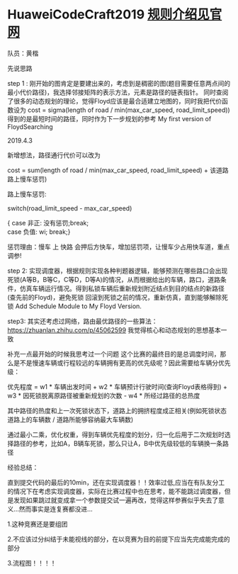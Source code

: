 # HuaweiCodeCraft2019 [规则介绍见官网](https://codecraft.huawei.com/generaldetail)
队员：黄楷 

先说思路

step 1 :
刚开始的图肯定是要建出来的，考虑到是稠密的图(题目需要任意两点间的最小代价路径)，我选择邻接矩阵的表示方法，元素是路径的链表指针。
同时查阅了很多的动态规划的理论，觉得Floyd应该是最合适建立地图的，同时我把代价函数设为 
cost = sigma(length of road / min(max_car_speed, road_limit_speed)) 
得到的是最短时间的路径，同时作为下一步规划的参考
My first version of FloydSearching

2019.4.3

新增想法，路径通行代价可以改为
 
 cost = sum(length of road / min(max_car_speed, road_limit_speed) + 该道路路上慢车惩罚)
 
 路上慢车惩罚:
 
 switch(road_limit_speed - max_car_speed)
 
 { case 非正: 没有惩罚;break; <br>
   case 负值: wi; break;}                 
 
 惩罚理由：慢车 上 快路 会押后方快车，增加惩罚项，让慢车少占用快车道，重点调参!

step 2:
实现调度器，根据规则实现各种判题器逻辑，能够预测在哪些路口会出现死锁(A等B，B等C，C等D，D等A)的情况，从而根据给出的车辆，路口，道路条件，仿真车辆运行情况。得到私锁车辆后重新规划附近结点到目的结点的新路径(查先前的Floyd)，避免死锁
回滚到死锁之前的情况，重新仿真，直到能够解除死锁
Add Schedule Module to My Floyd Version. 

step3:
其实还考虑过网络，路由最优路径的一些算法：https://zhuanlan.zhihu.com/p/45062599 我觉得核心和动态规划的思想基本一致

补充一点最开始的时候我思考过一个问题
这个比赛的最终目的是总调度时间，那么是不是慢速车辆或行程较远的车辆拥有更高的优先级呢？因此需要给车辆分优先级：

优先程度 = w1 * 车辆出发时间 + w2 * 车辆预计行驶时间(查询Floyd表格得到) + w3 *  因死锁脱离原路径被重新规划的次数 - w4 * 所经过路径的总热度

其中路径的热度和上一次死锁状态下，道路上的拥挤程度成正相关(例如死锁状态道路上的车辆数 / 道路所能够容纳最大车辆数)

通过最小二乘，优化权重，得到车辆优先程度的划分，归一化后用于二次规划时选择路径的参考，比如A，B辆车死锁，那么只让A，B中优先级较低的车辆换一条路径

经验总结：

直到提交代码的最后的10min，还在实现调度器！！效率过低,应当在有队友分工的情况下在考虑实现调度器，实际在比赛过程中也在思考，能不能跳过调度器，但是发现如果跳过就变成拿一个参数提交试一遍再改，觉得这样参赛似乎失去了意义...然而事实是连复赛都没进...

1.这种竞赛还是要组团

2.不应该过分纠结于未能视线的部分，在以竞赛为目的前提下应当先完成能完成的部分

3.流程图！！！！
